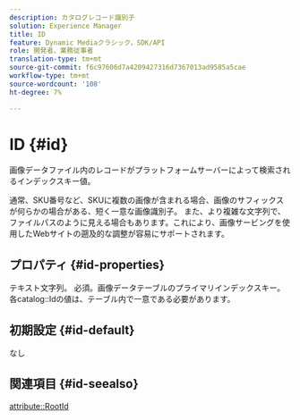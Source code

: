 ```yaml
---
description: カタログレコード識別子
solution: Experience Manager
title: ID
feature: Dynamic Mediaクラシック，SDK/API
role: 開発者、業務従事者
translation-type: tm+mt
source-git-commit: f6c97606d7a4209427316d7367013ad9585a5cae
workflow-type: tm+mt
source-wordcount: '108'
ht-degree: 7%

---
```



# ID {#id}

画像データファイル内のレコードがプラットフォームサーバーによって検索されるインデックスキー値。

通常、SKU番号など、SKUに複数の画像が含まれる場合、画像のサフィックスが何らかの場合がある、短く一意な画像識別子。 また、より複雑な文字列で、ファイルパスのように見える場合もあります。これにより、画像サービングを使用したWebサイトの遡及的な調整が容易にサポートされます。

## プロパティ {#id-properties}

テキスト文字列。 必須。画像データテーブルのプライマリインデックスキー。 各catalog::Idの値は、テーブル内で一意である必要があります。

## 初期設定 {#id-default}

なし

## 関連項目 {#id-seealso}

[attribute::RootId](/help/aem-is-ir-api/is-api/image-catalog/image-serving-api-ref/c-image-catalog-reference/c-attributes-reference/r-rootid.md)